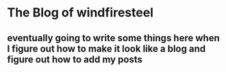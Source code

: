   # The Blog of windfiresteel
  ## eventually going to write some things here when I figure out how to make it look like a blog and figure out how to add my posts
